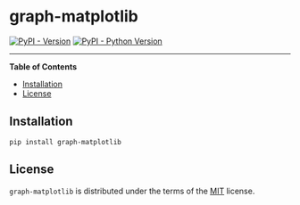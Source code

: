 # graph-matplotlib

[![PyPI - Version](https://img.shields.io/pypi/v/graph-matplotlib.svg)](https://pypi.org/project/graph-matplotlib)
[![PyPI - Python Version](https://img.shields.io/pypi/pyversions/graph-matplotlib.svg)](https://pypi.org/project/graph-matplotlib)

---

**Table of Contents**

- [Installation](#installation)
- [License](#license)

## Installation

```console
pip install graph-matplotlib
```

## License

`graph-matplotlib` is distributed under the terms of the [MIT](https://spdx.org/licenses/MIT.html) license.

